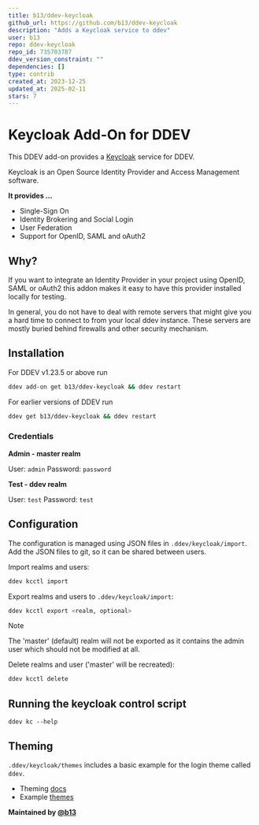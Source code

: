 ```yaml
---
title: b13/ddev-keycloak
github_url: https://github.com/b13/ddev-keycloak
description: "Adds a Keycloak service to ddev"
user: b13
repo: ddev-keycloak
repo_id: 735703787
ddev_version_constraint: ""
dependencies: []
type: contrib
created_at: 2023-12-25
updated_at: 2025-02-11
stars: 7
---
```


# Keycloak Add-On for DDEV

This DDEV add-on provides a [Keycloak](https://www.keycloak.org/) service for DDEV.

Keycloak is an Open Source Identity Provider and Access Management software.

**It provides ...**

* Single-Sign On
* Identity Brokering and Social Login
* User Federation
* Support for OpenID, SAML and oAuth2

## Why?

If you want to integrate an Identity Provider in your project using
OpenID, SAML or oAuth2 this addon makes it easy to have this provider
installed locally for testing.

In general, you do not have to deal with remote servers that might give you
a hard time to connect to from your local ddev instance. These servers are
mostly buried behind firewalls and other security mechanism.

## Installation

For DDEV v1.23.5 or above run

```bash
ddev add-on get b13/ddev-keycloak && ddev restart
```

For earlier versions of DDEV run

```bash
ddev get b13/ddev-keycloak && ddev restart
```

### Credentials

**Admin - master realm**

User: `admin`
Password: `password`

**Test - ddev realm**

User: `test`
Password: `test`

## Configuration

The configuration is managed using JSON files in `.ddev/keycloak/import`.
Add the JSON files to git, so it can be shared between users.

Import realms and users:

```bash
ddev kcctl import
```

Export realms and users to `.ddev/keycloak/import`:

```bash
ddev kcctl export <realm, optional>
```

> [!NOTE]
> The 'master' (default) realm will not be exported as it contains the admin user
> which should not be modified at all.

Delete realms and user ('master' will be recreated):

```bash
ddev kcctl delete
```

## Running the keycloak control script

```
ddev kc --help
```

## Theming

`.ddev/keycloak/themes` includes a basic example for the login theme called `ddev`.

* Theming [docs](https://www.keycloak.org/docs/latest/server_development/index.html#_themes)
* Example [themes](https://github.com/keycloak/keycloak/tree/main/examples/themes/src/main/resources/theme)

**Maintained by [@b13](https://github.com/b13)**

